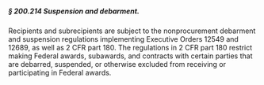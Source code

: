 ##### § 200.214 Suspension and debarment. #####

Recipients and subrecipients are subject to the nonprocurement debarment and suspension regulations implementing Executive Orders 12549 and 12689, as well as 2 CFR part 180. The regulations in 2 CFR part 180 restrict making Federal awards, subawards, and contracts with certain parties that are debarred, suspended, or otherwise excluded from receiving or participating in Federal awards.